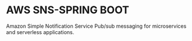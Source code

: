 # AWS SNS-SPRING BOOT
Amazon Simple Notification Service Pub/sub messaging for microservices and serverless applications.
